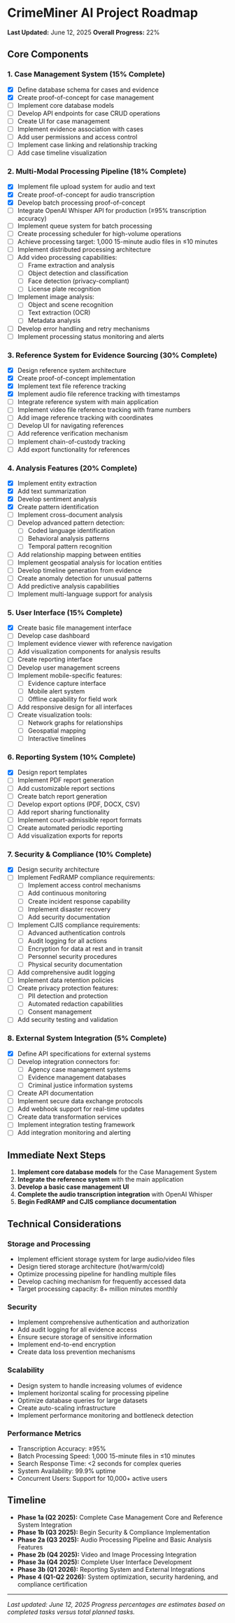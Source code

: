 # CrimeMiner AI Project Roadmap

**Last Updated:** June 12, 2025
**Overall Progress:** 22%

## Core Components

### 1. Case Management System (15% Complete)
- [x] Define database schema for cases and evidence
- [x] Create proof-of-concept for case management
- [ ] Implement core database models
- [ ] Develop API endpoints for case CRUD operations
- [ ] Create UI for case management
- [ ] Implement evidence association with cases
- [ ] Add user permissions and access control
- [ ] Implement case linking and relationship tracking
- [ ] Add case timeline visualization

### 2. Multi-Modal Processing Pipeline (18% Complete)
- [x] Implement file upload system for audio and text
- [x] Create proof-of-concept for audio transcription
- [x] Develop batch processing proof-of-concept
- [ ] Integrate OpenAI Whisper API for production (≥95% transcription accuracy)
- [ ] Implement queue system for batch processing
- [ ] Create processing scheduler for high-volume operations
- [ ] Achieve processing target: 1,000 15-minute audio files in ≤10 minutes
- [ ] Implement distributed processing architecture
- [ ] Add video processing capabilities:
  - [ ] Frame extraction and analysis
  - [ ] Object detection and classification
  - [ ] Face detection (privacy-compliant)
  - [ ] License plate recognition
- [ ] Implement image analysis:
  - [ ] Object and scene recognition
  - [ ] Text extraction (OCR)
  - [ ] Metadata analysis
- [ ] Develop error handling and retry mechanisms
- [ ] Implement processing status monitoring and alerts

### 3. Reference System for Evidence Sourcing (30% Complete)
- [x] Design reference system architecture
- [x] Create proof-of-concept implementation
- [x] Implement text file reference tracking
- [x] Implement audio file reference tracking with timestamps
- [ ] Integrate reference system with main application
- [ ] Implement video file reference tracking with frame numbers
- [ ] Add image reference tracking with coordinates
- [ ] Develop UI for navigating references
- [ ] Add reference verification mechanism
- [ ] Implement chain-of-custody tracking
- [ ] Add export functionality for references

### 4. Analysis Features (20% Complete)
- [x] Implement entity extraction
- [x] Add text summarization
- [x] Develop sentiment analysis
- [x] Create pattern identification
- [ ] Implement cross-document analysis
- [ ] Develop advanced pattern detection:
  - [ ] Coded language identification
  - [ ] Behavioral analysis patterns
  - [ ] Temporal pattern recognition
- [ ] Add relationship mapping between entities
- [ ] Implement geospatial analysis for location entities
- [ ] Develop timeline generation from evidence
- [ ] Create anomaly detection for unusual patterns
- [ ] Add predictive analysis capabilities
- [ ] Implement multi-language support for analysis

### 5. User Interface (15% Complete)
- [x] Create basic file management interface
- [ ] Develop case dashboard
- [ ] Implement evidence viewer with reference navigation
- [ ] Add visualization components for analysis results
- [ ] Create reporting interface
- [ ] Develop user management screens
- [ ] Implement mobile-specific features:
  - [ ] Evidence capture interface
  - [ ] Mobile alert system
  - [ ] Offline capability for field work
- [ ] Add responsive design for all interfaces
- [ ] Create visualization tools:
  - [ ] Network graphs for relationships
  - [ ] Geospatial mapping
  - [ ] Interactive timelines

### 6. Reporting System (10% Complete)
- [x] Design report templates
- [ ] Implement PDF report generation
- [ ] Add customizable report sections
- [ ] Create batch report generation
- [ ] Develop export options (PDF, DOCX, CSV)
- [ ] Add report sharing functionality
- [ ] Implement court-admissible report formats
- [ ] Create automated periodic reporting
- [ ] Add visualization exports for reports

### 7. Security & Compliance (10% Complete)
- [x] Design security architecture
- [ ] Implement FedRAMP compliance requirements:
  - [ ] Implement access control mechanisms
  - [ ] Add continuous monitoring
  - [ ] Create incident response capability
  - [ ] Implement disaster recovery
  - [ ] Add security documentation
- [ ] Implement CJIS compliance requirements:
  - [ ] Advanced authentication controls
  - [ ] Audit logging for all actions
  - [ ] Encryption for data at rest and in transit
  - [ ] Personnel security procedures
  - [ ] Physical security documentation
- [ ] Add comprehensive audit logging
- [ ] Implement data retention policies
- [ ] Create privacy protection features:
  - [ ] PII detection and protection
  - [ ] Automated redaction capabilities
  - [ ] Consent management
- [ ] Add security testing and validation

### 8. External System Integration (5% Complete)
- [x] Define API specifications for external systems
- [ ] Develop integration connectors for:
  - [ ] Agency case management systems
  - [ ] Evidence management databases
  - [ ] Criminal justice information systems
- [ ] Create API documentation
- [ ] Implement secure data exchange protocols
- [ ] Add webhook support for real-time updates
- [ ] Create data transformation services
- [ ] Implement integration testing framework
- [ ] Add integration monitoring and alerting

## Immediate Next Steps

1. **Implement core database models** for the Case Management System
2. **Integrate the reference system** with the main application
3. **Develop a basic case management UI**
4. **Complete the audio transcription integration** with OpenAI Whisper
5. **Begin FedRAMP and CJIS compliance documentation**

## Technical Considerations

### Storage and Processing
- Implement efficient storage system for large audio/video files
- Design tiered storage architecture (hot/warm/cold)
- Optimize processing pipeline for handling multiple files
- Develop caching mechanism for frequently accessed data
- Target processing capacity: 8+ million minutes monthly

### Security
- Implement comprehensive authentication and authorization
- Add audit logging for all evidence access
- Ensure secure storage of sensitive information
- Implement end-to-end encryption
- Create data loss prevention mechanisms

### Scalability
- Design system to handle increasing volumes of evidence
- Implement horizontal scaling for processing pipeline
- Optimize database queries for large datasets
- Create auto-scaling infrastructure
- Implement performance monitoring and bottleneck detection

### Performance Metrics
- Transcription Accuracy: ≥95%
- Batch Processing Speed: 1,000 15-minute files in ≤10 minutes
- Search Response Time: <2 seconds for complex queries
- System Availability: 99.9% uptime
- Concurrent Users: Support for 10,000+ active users

## Timeline

- **Phase 1a (Q2 2025):** Complete Case Management Core and Reference System Integration
- **Phase 1b (Q3 2025):** Begin Security & Compliance Implementation
- **Phase 2a (Q3 2025):** Audio Processing Pipeline and Basic Analysis Features
- **Phase 2b (Q4 2025):** Video and Image Processing Integration
- **Phase 3a (Q4 2025):** Complete User Interface Development
- **Phase 3b (Q1 2026):** Reporting System and External Integrations
- **Phase 4 (Q1-Q2 2026):** System optimization, security hardening, and compliance certification

---

*Last updated: June 12, 2025*
*Progress percentages are estimates based on completed tasks versus total planned tasks.* 